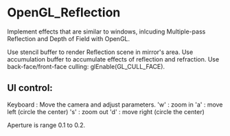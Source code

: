 # OpenGL_Reflection
Implement effects that are similar to windows, inlcuding Multiple-pass Reflection and Depth of Field with OpenGL.

Use stencil buffer to render Reflection scene in mirror's area.
Use accumulation buffer to accumulate effects of reflection and refraction.
Use back-face/front-face culling: glEnable(GL_CULL_FACE).

## UI control:
Keyboard : Move the camera and adjust parameters.
'w' : zoom in
'a' : move left (circle the center)
's' : zoom out
'd' : move right (circle the center)

Aperture is range 0.1 to 0.2.
